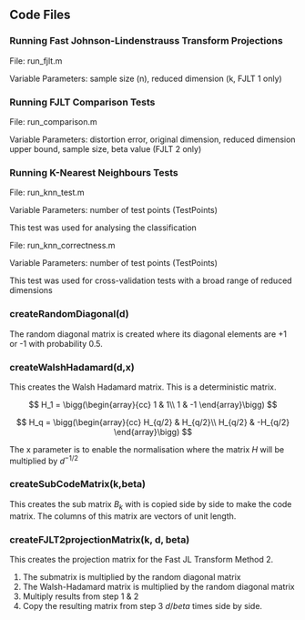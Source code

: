 ## Code Files

### Running Fast Johnson-Lindenstrauss Transform Projections

File: run_fjlt.m

Variable Parameters: sample size (n), reduced dimension (k, FJLT 1 only)

### Running FJLT Comparison Tests

File: run_comparison.m

Variable Parameters: distortion error, original dimension, reduced dimension upper bound, sample size, beta value (FJLT 2 only)

### Running K-Nearest Neighbours Tests

File: run_knn_test.m

Variable Parameters: number of test points (TestPoints)

This test was used for analysing the classification

File: run_knn_correctness.m

Variable Parameters: number of test points (TestPoints)

This test was used for cross-validation tests with a broad range of reduced dimensions


### createRandomDiagonal(d)

The random diagonal matrix is created where its diagonal elements are +1 or -1 with probability 0.5.

### createWalshHadamard(d,x)

This creates the Walsh Hadamard matrix. This is a deterministic matrix.

$$
H_1 = \bigg(\begin{array}{cc} 
1 & 1\\
1 & -1
\end{array}\bigg)
$$

$$
H_q = \bigg(\begin{array}{cc} 
H_{q/2} & H_{q/2}\\
H_{q/2} & -H_{q/2}
\end{array}\bigg)
$$

The x parameter is to enable the normalisation where the matrix $H$ will be multiplied by $d^{-1/2}$

### createSubCodeMatrix(k,beta)

This creates the sub matrix $B_k$ with is copied side by side to make the code matrix. The columns of this matrix are vectors of unit length.

### createFJLT2projectionMatrix(k, d, beta)

This creates the projection matrix for the Fast JL Transform Method 2.

1. The submatrix is multiplied by the random diagonal matrix
2. The Walsh-Hadamard matrix is multiplied by the random diagonal matrix
3. Multiply results from step 1 & 2
4. Copy the resulting matrix from step 3 $d/beta$ times side by side.
